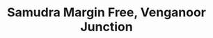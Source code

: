 ---
title: "Samudra Margin Free, Venganoor Junction"
url: /venganoor/samudra-margin-free-venganoor-junction/
shop: supermarket
---